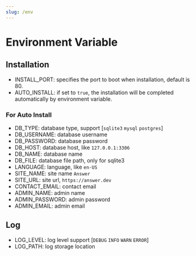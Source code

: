 ```yaml
---
slug: /env
---
```


# Environment Variable

## Installation

- INSTALL_PORT: specifies the port to boot when installation, default is 80.
- AUTO_INSTALL: if set to `true`, the installation will be completed automatically by environment variable.

### For Auto Install

- DB_TYPE: database type, support [`sqlite3`  `mysql`  `postgres`] 
- DB_USERNAME: database username 
- DB_PASSWORD: database password
- DB_HOST: database host, like `127.0.0.1:3306`
- DB_NAME: database name
- DB_FILE: database file path, only for sqlite3
- LANGUAGE: language, like `en-US`
- SITE_NAME: site name `Answer`
- SITE_URL: site url, `https://answer.dev`
- CONTACT_EMAIL:  contact email
- ADMIN_NAME:  admin name
- ADMIN_PASSWORD: admin password
- ADMIN_EMAIL: admin email

## Log

- LOG_LEVEL: log level support [`DEBUG`  `INFO`  `WARN`  `ERROR`]
- LOG_PATH: log storage location

